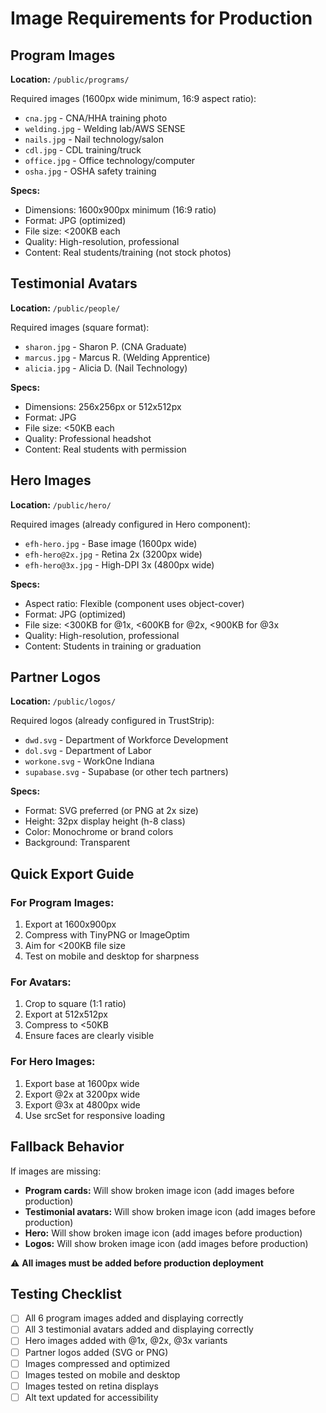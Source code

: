 # Image Requirements for Production

## Program Images

**Location:** `/public/programs/`

Required images (1600px wide minimum, 16:9 aspect ratio):

- `cna.jpg` - CNA/HHA training photo
- `welding.jpg` - Welding lab/AWS SENSE
- `nails.jpg` - Nail technology/salon
- `cdl.jpg` - CDL training/truck
- `office.jpg` - Office technology/computer
- `osha.jpg` - OSHA safety training

**Specs:**

- Dimensions: 1600x900px minimum (16:9 ratio)
- Format: JPG (optimized)
- File size: <200KB each
- Quality: High-resolution, professional
- Content: Real students/training (not stock photos)

## Testimonial Avatars

**Location:** `/public/people/`

Required images (square format):

- `sharon.jpg` - Sharon P. (CNA Graduate)
- `marcus.jpg` - Marcus R. (Welding Apprentice)
- `alicia.jpg` - Alicia D. (Nail Technology)

**Specs:**

- Dimensions: 256x256px or 512x512px
- Format: JPG
- File size: <50KB each
- Quality: Professional headshot
- Content: Real students with permission

## Hero Images

**Location:** `/public/hero/`

Required images (already configured in Hero component):

- `efh-hero.jpg` - Base image (1600px wide)
- `efh-hero@2x.jpg` - Retina 2x (3200px wide)
- `efh-hero@3x.jpg` - High-DPI 3x (4800px wide)

**Specs:**

- Aspect ratio: Flexible (component uses object-cover)
- Format: JPG (optimized)
- File size: <300KB for @1x, <600KB for @2x, <900KB for @3x
- Quality: High-resolution, professional
- Content: Students in training or graduation

## Partner Logos

**Location:** `/public/logos/`

Required logos (already configured in TrustStrip):

- `dwd.svg` - Department of Workforce Development
- `dol.svg` - Department of Labor
- `workone.svg` - WorkOne Indiana
- `supabase.svg` - Supabase (or other tech partners)

**Specs:**

- Format: SVG preferred (or PNG at 2x size)
- Height: 32px display height (h-8 class)
- Color: Monochrome or brand colors
- Background: Transparent

## Quick Export Guide

### For Program Images:

1. Export at 1600x900px
2. Compress with TinyPNG or ImageOptim
3. Aim for <200KB file size
4. Test on mobile and desktop for sharpness

### For Avatars:

1. Crop to square (1:1 ratio)
2. Export at 512x512px
3. Compress to <50KB
4. Ensure faces are clearly visible

### For Hero Images:

1. Export base at 1600px wide
2. Export @2x at 3200px wide
3. Export @3x at 4800px wide
4. Use srcSet for responsive loading

## Fallback Behavior

If images are missing:

- **Program cards:** Will show broken image icon (add images before production)
- **Testimonial avatars:** Will show broken image icon (add images before production)
- **Hero:** Will show broken image icon (add images before production)
- **Logos:** Will show broken image icon (add images before production)

⚠️ **All images must be added before production deployment**

## Testing Checklist

- [ ] All 6 program images added and displaying correctly
- [ ] All 3 testimonial avatars added and displaying correctly
- [ ] Hero images added with @1x, @2x, @3x variants
- [ ] Partner logos added (SVG or PNG)
- [ ] Images compressed and optimized
- [ ] Images tested on mobile and desktop
- [ ] Images tested on retina displays
- [ ] Alt text updated for accessibility

